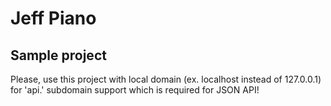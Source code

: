 # Jeff Piano
## Sample project

Please, use this project with local domain (ex. localhost instead of 127.0.0.1)
for 'api.' subdomain support which is required for JSON API!